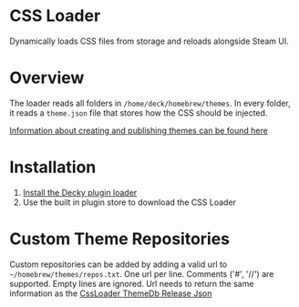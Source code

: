 # CSS Loader
Dynamically loads CSS files from storage and reloads alongside Steam UI.

# Overview
The loader reads all folders in `/home/deck/homebrew/themes`. In every folder, it reads a `theme.json` file that stores how the CSS should be injected.

[Information about creating and publishing themes can be found here](https://docs.deckthemes.com/#/CSSLoader/README?id=%f0%9f%8e%a8-creating-a-theme)

# Installation
1. [Install the Decky plugin loader](https://github.com/SteamDeckHomebrew/decky-loader#installation)
2. Use the built in plugin store to download the CSS Loader

# Custom Theme Repositories
Custom repositories can be added by adding a valid url to `~/homebrew/themes/repos.txt`. One url per line. Comments ('#', '//') are supported. Empty lines are ignored. Url needs to return the same information as the [CssLoader ThemeDb Release Json](https://github.com/suchmememanyskill/CssLoader-ThemeDb/releases)
